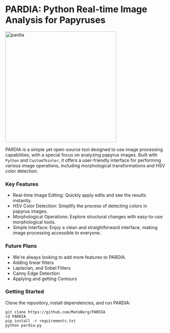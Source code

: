 # PARDIA: Python Real-time Image Analysis for Papyruses

<img src="https://github.com/MateBerg/PARDIA/assets/69548206/84f5212d-dafe-408b-b2f3-5eecd3de4538" alt="pardia" width="350"/>


PARDIA is a simple yet open-source tool designed to use image processing capabilities, with a special focus on analyzing papyrus images. 
Built with `Python` and `CustomTkinter`, it offers a user-friendly interface for performing various image operations, including morphological transformations and HSV color detection.

### Key Features
- Real-time Image Editing: Quickly apply edits and see the results instantly.
- HSV Color Detection: Simplify the process of detecting colors in papyrus images.
- Morphological Operations: Explore structural changes with easy-to-use morphological tools.
- Simple Interface: Enjoy a clean and straightforward interface, making image processing accessible to everyone.

### Future Plans
- We're always looking to add more features to PARDIA.
- Adding linear filters
- Laplacian, and Sobel Filters
- Canny Edge Detection
- Applying and getting Contours

### Getting Started
Clone the repository, install dependencies, and run PARDIA:
```
git clone https://github.com/MateBerg/PARDIA
cd PARDIA
pip install -r requirements.txt
python pardia.py
```

